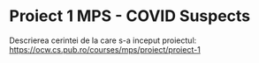 # Proiect 1 MPS - COVID Suspects

Descrierea cerintei de la care s-a inceput proiectul: https://ocw.cs.pub.ro/courses/mps/proiect/proiect-1
